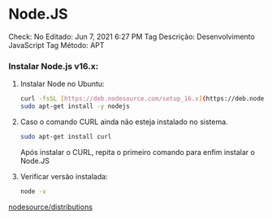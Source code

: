 # Node.JS

Check: No
Editado: Jun 7, 2021 6:27 PM
Tag Descrição: Desenvolvimento JavaScript
Tag Método: APT

### Instalar Node.js v16.x:

1. Instalar Node no Ubuntu:

    ```bash
    curl -fsSL [https://deb.nodesource.com/setup_16.x](https://deb.nodesource.com/setup_16.x) | sudo -E bash -
    sudo apt-get install -y nodejs
    ```

2. Caso o comando CURL ainda não esteja instalado no sistema. 

    ```bash
    sudo apt-get install curl
    ```

    Após instalar o CURL, repita o primeiro comando para enfim instalar o Node.JS

3. Verificar versão instalada:

    ```bash
    node -v
    ```

[nodesource/distributions](https://github.com/nodesource/distributions/blob/master/README.md)